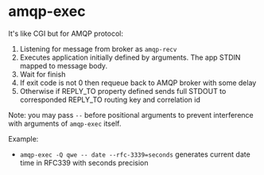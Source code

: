 # amqp-exec

It's like CGI but for AMQP protocol:

1. Listening for message from broker as `amqp-recv`
2. Executes application initially defined by arguments. The app STDIN mapped to message body.
3. Wait for finish
4. If exit code is not 0 then requeue back to AMQP broker with some delay
5. Otherwise if REPLY_TO property defined sends full STDOUT to corresponded 
REPLY_TO routing key and correlation id

Note: you may pass `--` before positional arguments to prevent interference with arguments of `amqp-exec` itself.

Example:


* `amqp-exec -Q qwe -- date --rfc-3339=seconds`
generates current date time in RFC339 with seconds precision
